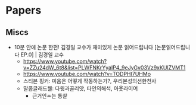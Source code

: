 # Papers

## Miscs
* 10분 안에 논문 한편! 김경일 교수가 재미있게 논문 읽어드립니다 [논문읽어드립니다 EP.0] | 김경일 교수
  - https://www.youtube.com/watch?v=ZZu24dW_6t8&list=PLWFNKrYyaIP4_9eJyGv03Vz9xKUIZVMT1
  - https://www.youtube.com/watch?v=TODPHI7UHMo
  - 스티븐 핑커: 미음은 어떻게 작동하는가?, 우리본성의선한천사
  - 말콤글래드웰: 다윗과골리앗, 타인의해석, 아웃라이어
    - 근거인ㅆ는 통찰
